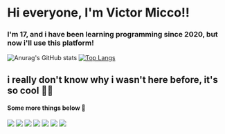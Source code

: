 # Hi everyone, I'm Victor Micco!!

### I'm 17, and i have been learning programming since 2020, but now i'll use this platform!
![Anurag's GitHub stats](https://github-readme-stats.vercel.app/api?username=victormicco&show_icons=true&theme=aura)
[![Top Langs](https://github-readme-stats.vercel.app/api/top-langs/?username=anuraghazra&layout=compact&theme=aura)](https://github.com/victormicco/github-readme-stats)

## i really don't know why i wasn't here before, it's so cool 🎉🎉

#### Some more things below 📱
 <img src = "https://img.shields.io/badge/TypeScript-007ACC?style=for-the-badge&logo=typescript&logoColor=white" />
 <img src ="https://img.shields.io/badge/JavaScript-F7DF1E?style=for-the-badge&logo=javascript&logoColor=black"> </img>
 <img src = "https://img.shields.io/badge/Tailwind_CSS-38B2AC?style=for-the-badge&logo=tailwind-css&logoColor=white" />
 <img src= "https://img.shields.io/badge/React-20232A?style=for-the-badge&logo=react&logoColor=61DAFB" />
 <img src = "https://img.shields.io/badge/React_Native-20232A?style=for-the-badge&logo=react&logoColor=61DAFB" />
 <img src = "https://img.shields.io/badge/HTML5-E34F26?style=for-the-badge&logo=html5&logoColor=white" />
 <img src = "https://img.shields.io/badge/CSS3-1572B6?style=for-the-badge&logo=css3&logoColor=white" />
